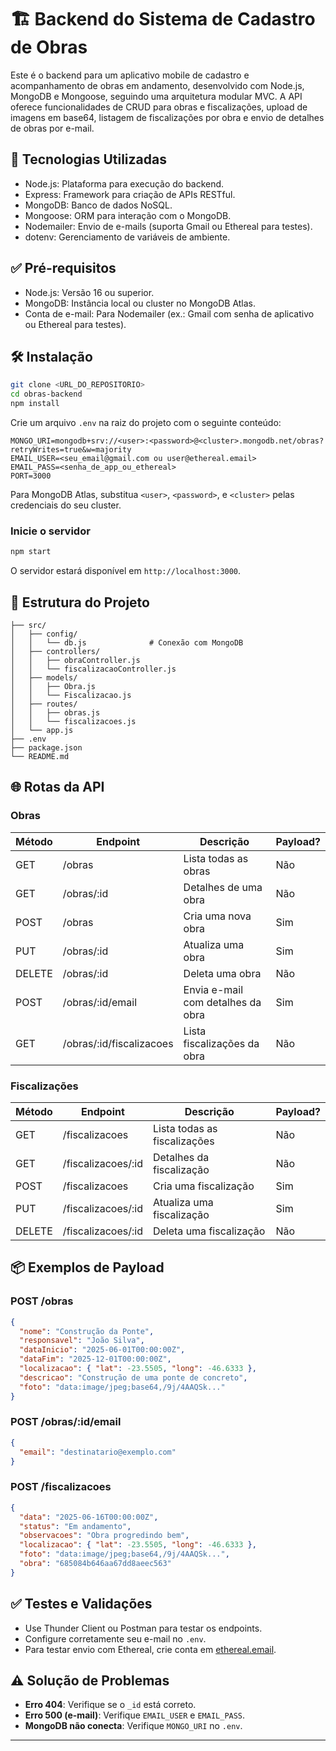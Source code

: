 # 🏗️ Backend do Sistema de Cadastro de Obras

Este é o backend para um aplicativo mobile de cadastro e acompanhamento de obras em andamento, desenvolvido com Node.js, MongoDB e Mongoose, seguindo uma arquitetura modular MVC. A API oferece funcionalidades de CRUD para obras e fiscalizações, upload de imagens em base64, listagem de fiscalizações por obra e envio de detalhes de obras por e-mail.

## 🚀 Tecnologias Utilizadas

- Node.js: Plataforma para execução do backend.
- Express: Framework para criação de APIs RESTful.
- MongoDB: Banco de dados NoSQL.
- Mongoose: ORM para interação com o MongoDB.
- Nodemailer: Envio de e-mails (suporta Gmail ou Ethereal para testes).
- dotenv: Gerenciamento de variáveis de ambiente.

## ✅ Pré-requisitos

- Node.js: Versão 16 ou superior.
- MongoDB: Instância local ou cluster no MongoDB Atlas.
- Conta de e-mail: Para Nodemailer (ex.: Gmail com senha de aplicativo ou Ethereal para testes).

## 🛠️ Instalação

```bash
git clone <URL_DO_REPOSITORIO>
cd obras-backend
npm install
```

Crie um arquivo `.env` na raiz do projeto com o seguinte conteúdo:

```
MONGO_URI=mongodb+srv://<user>:<password>@<cluster>.mongodb.net/obras?retryWrites=true&w=majority
EMAIL_USER=<seu_email@gmail.com ou user@ethereal.email>
EMAIL_PASS=<senha_de_app_ou_ethereal>
PORT=3000
```

Para MongoDB Atlas, substitua `<user>`, `<password>`, e `<cluster>` pelas credenciais do seu cluster.

### Inicie o servidor

```bash
npm start
```

O servidor estará disponível em `http://localhost:3000`.

## 📁 Estrutura do Projeto

```
├── src/
│   ├── config/
│   │   └── db.js              # Conexão com MongoDB
│   ├── controllers/
│   │   ├── obraController.js
│   │   └── fiscalizacaoController.js
│   ├── models/
│   │   ├── Obra.js
│   │   └── Fiscalizacao.js
│   ├── routes/
│   │   ├── obras.js
│   │   └── fiscalizacoes.js
│   └── app.js
├── .env
├── package.json
└── README.md
```

## 🌐 Rotas da API

### Obras

| Método | Endpoint | Descrição | Payload? |
|--------|----------|-----------|----------|
| GET    | /obras   | Lista todas as obras | Não |
| GET    | /obras/:id | Detalhes de uma obra | Não |
| POST   | /obras   | Cria uma nova obra | Sim |
| PUT    | /obras/:id | Atualiza uma obra | Sim |
| DELETE | /obras/:id | Deleta uma obra | Não |
| POST   | /obras/:id/email | Envia e-mail com detalhes da obra | Sim |
| GET    | /obras/:id/fiscalizacoes | Lista fiscalizações da obra | Não |

### Fiscalizações

| Método | Endpoint | Descrição | Payload? |
|--------|----------|-----------|----------|
| GET    | /fiscalizacoes | Lista todas as fiscalizações | Não |
| GET    | /fiscalizacoes/:id | Detalhes da fiscalização | Não |
| POST   | /fiscalizacoes | Cria uma fiscalização | Sim |
| PUT    | /fiscalizacoes/:id | Atualiza uma fiscalização | Sim |
| DELETE | /fiscalizacoes/:id | Deleta uma fiscalização | Não |

## 📦 Exemplos de Payload

### POST /obras

```json
{
  "nome": "Construção da Ponte",
  "responsavel": "João Silva",
  "dataInicio": "2025-06-01T00:00:00Z",
  "dataFim": "2025-12-01T00:00:00Z",
  "localizacao": { "lat": -23.5505, "long": -46.6333 },
  "descricao": "Construção de uma ponte de concreto",
  "foto": "data:image/jpeg;base64,/9j/4AAQSk..."
}
```

### POST /obras/:id/email

```json
{
  "email": "destinatario@exemplo.com"
}
```

### POST /fiscalizacoes

```json
{
  "data": "2025-06-16T00:00:00Z",
  "status": "Em andamento",
  "observacoes": "Obra progredindo bem",
  "localizacao": { "lat": -23.5505, "long": -46.6333 },
  "foto": "data:image/jpeg;base64,/9j/4AAQSk...",
  "obra": "685084b646aa67dd8aeec563"
}
```

## ✅ Testes e Validações

- Use Thunder Client ou Postman para testar os endpoints.
- Configure corretamente seu e-mail no `.env`.
- Para testar envio com Ethereal, crie conta em [ethereal.email](https://ethereal.email/create).

## ⚠️ Solução de Problemas

- **Erro 404**: Verifique se o `_id` está correto.
- **Erro 500 (e-mail)**: Verifique `EMAIL_USER` e `EMAIL_PASS`.
- **MongoDB não conecta**: Verifique `MONGO_URI` no `.env`.

---
